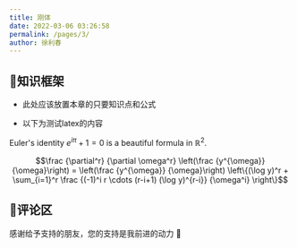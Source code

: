```yaml
---
title: 刚体
date: 2022-03-06 03:26:58
permalink: /pages/3/
author: 徐利春
---
```

## 🏹知识框架

- 此处应该放置本章的只要知识点和公式

  

- 以下为测试latex的内容

Euler's identity $e^{i\pi}+1=0$ is a beautiful formula in $\mathbb{R}^2$.

$$\frac {\partial^r} {\partial \omega^r} \left(\frac {y^{\omega}} {\omega}\right) 
= \left(\frac {y^{\omega}} {\omega}\right) \left\{(\log y)^r + \sum_{i=1}^r \frac {(-1)^i r \cdots (r-i+1) (\log y)^{r-i}} {\omega^i} \right\}$$






## 💊评论区

感谢给予支持的朋友，您的支持是我前进的动力 🎉

